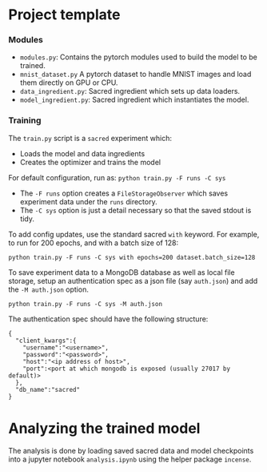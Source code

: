 # Project template

### Modules

* `modules.py`: Contains the pytorch modules used to build the model to be trained.
* `mnist_dataset.py` A pytorch dataset to handle MNIST images and load them directly on GPU or CPU.
* `data_ingredient.py`: Sacred ingredient which sets up data loaders.
* `model_ingredient.py`: Sacred ingredient which instantiates the model.

### Training

The `train.py` script is a `sacred` experiment which:

  * Loads the model and data ingredients
  * Creates the optimizer and trains the model

For default configuration, run as:
`python train.py -F runs -C sys`

* The `-F runs` option creates a `FileStorageObserver` which saves experiment data under the `runs` directory.
* The `-C sys` option is just a detail necessary so that the saved stdout is tidy.

To add config updates, use the standard sacred `with` keyword. For example, to run for 200 epochs, and with a batch size of 128:

`python train.py -F runs -C sys with epochs=200 dataset.batch_size=128`

To save experiment data to a MongoDB database as well as local file storage, setup an authentication spec as a json file (say `auth.json`) and add the `-M auth.json` option.

`python train.py -F runs -C sys -M auth.json`

The authentication spec should have the following structure:

```
{
  "client_kwargs":{
    "username":"<username>",
    "password":"<password>",
    "host":"<ip address of host>",
    "port":<port at which mongodb is exposed (usually 27017 by default)>
  },
  "db_name":"sacred"
}
```

# Analyzing the trained model

The analysis is done by loading saved sacred data and model checkpoints into a jupyter notebook `analysis.ipynb` using the helper package `incense`.

